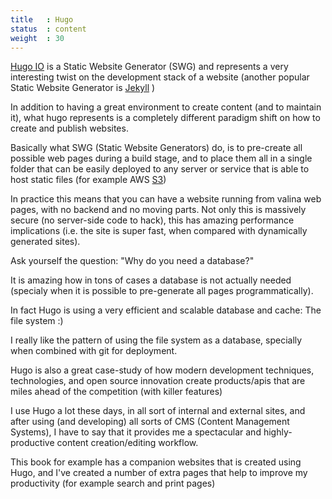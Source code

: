 ```yaml
---
title   : Hugo
status  : content
weight  : 30
---
```


[Hugo IO](https://gohugo.io) is a Static Website Generator (SWG) and represents a very interesting twist on the development stack of a website (another popular Static Website Generator is [Jekyll](https://jekyllrb.com/) )

In addition to having a great environment to create content (and to maintain it), what hugo represents is a completely different paradigm shift on how to create and publish websites.

Basically what SWG (Static Website Generators) do, is to pre-create all possible web pages during a build stage, and to place them all in a single folder that can be easily deployed to any server or service that is able to host static files (for example AWS [S3](https://aws.amazon.com/s3))

In practice this means that you can have a website running from valina web pages, with no backend and no moving parts. Not only this is massively secure (no server-side code to hack), this has amazing performance implications (i.e. the site is super fast, when compared with dynamically generated sites).

Ask yourself the question: "Why do you need a database?"

It is amazing how in tons of cases a database is not actually needed (specialy when it is possible to pre-generate all pages programmatically).

In fact Hugo is using a very efficient and scalable database and cache: The file system :)

I really like the pattern of using the file system as a database, specially when combined with git for deployment.

Hugo is also a great case-study of how modern development techniques, technologies, and open source innovation create products/apis that are miles ahead of the competition (with killer features)

I use Hugo a lot these days, in all sort of internal and external sites, and after using (and developing) all sorts of CMS (Content Management Systems), I have to say that it provides me a spectacular and highly-productive content creation/editing workflow.

This book for example has a companion websites that is created using Hugo, and I've created a number of extra pages that help to improve my productivity (for example search and print pages)
